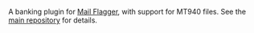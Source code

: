 A banking plugin for [Mail Flagger](https://mailflagger.org), with support for MT940 files. See the [main repository](https://github.com/KrzysiekJ/mailflagger) for details.
